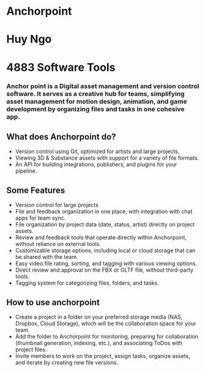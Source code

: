 # Anchorpoint
# Huy Ngo
# 4883 Software Tools

### Anchor point is a  Digital asset management and version control software. It serves as a creative hub for teams, simplifying asset management for motion design, animation, and game development by organizing files and tasks in one cohesive app.


## What does Anchorpoint do?
- Version control using Git, optimized for artists and large projects.
- Viewing 3D & Substance assets with support for a variety of file formats.
- An API for building integrations, publishers, and plugins for your pipeline.

## Some Features

- Version control for large projects
- File and feedback organization in one place, with integration with chat apps for team sync.
- File organization by project data (date, status, artist) directly on project assets.
- Review and feedback tools that operate directly within Anchorpoint, without reliance on external tools.
- Customizable storage options, including local or cloud storage that can be shared with the team.
- Easy video file rating, sorting, and tagging with various viewing options.
- Direct review and approval on the FBX or GLTF file, without third-party tools.
- Tagging system for categorizing files, folders, and tasks.

## How to use anchorpoint
- Create a project in a folder on your preferred storage media (NAS, Dropbox, Cloud Storage), which will be the collaboration space for your team.
- Add the folder to Anchorpoint for monitoring, preparing for collaboration (thumbnail generation, indexing, etc.), and associating ToDos with project files.
- Invite members to work on the project, assign tasks, organize assets, and iterate by creating new file versions.
